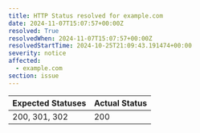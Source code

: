 ```yaml
---
title: HTTP Status resolved for example.com
date: 2024-11-07T15:07:57+00:00Z
resolved: True
resolvedWhen: 2024-11-07T15:07:57+00:00Z
resolvedStartTime: 2024-10-25T21:09:43.191474+00:00
severity: notice
affected:
  - example.com
section: issue
---
```


| Expected Statuses | Actual Status  |
|-------------------|----------------|
| 200, 301, 302 | 200 |
